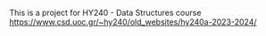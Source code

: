 This is a project for HY240 - Data Structures course
https://www.csd.uoc.gr/~hy240/old_websites/hy240a-2023-2024/
